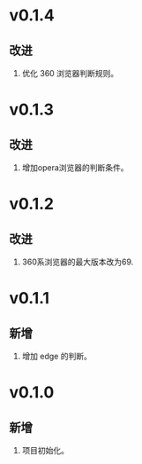 # v0.1.4
## 改进
1. 优化 360 浏览器判断规则。

# v0.1.3
## 改进
1. 增加opera浏览器的判断条件。

# v0.1.2
## 改进
1. 360系浏览器的最大版本改为69.

# v0.1.1
## 新增
1. 增加 edge 的判断。

# v0.1.0
## 新增
1. 项目初始化。